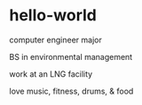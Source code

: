 # hello-world

computer engineer major

BS in environmental management

work at an LNG facility

love music, fitness, drums, & food
